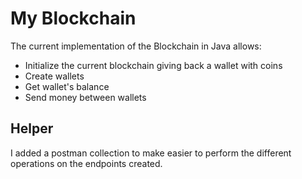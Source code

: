 # My Blockchain

The current implementation of the Blockchain in Java allows:

- Initialize the current blockchain giving back a wallet with coins
- Create wallets
- Get wallet's balance
- Send money between wallets

## Helper

I added a postman collection to make easier to perform the different operations on the
endpoints created.
